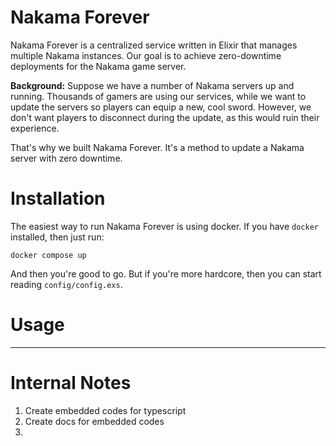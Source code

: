 # Nakama Forever

Nakama Forever is a centralized service written in Elixir that manages multiple Nakama instances. Our goal is to achieve zero-downtime deployments for the Nakama game server.

**Background:**
Suppose we have a number of Nakama servers up and running. Thousands of gamers are using our services, while we want to update the servers so players can equip a new, cool sword. However, we don't want players to disconnect during the update, as this would ruin their experience.

That's why we built Nakama Forever. It's a method to update a Nakama server with zero downtime.

# Installation

The easiest way to run Nakama Forever is using docker. If you have `docker` installed, then just run:

```
docker compose up
```

And then you're good to go. But if you're more hardcore, then you can start reading `config/config.exs`.

# Usage

--------------

# Internal Notes

1. Create embedded codes for typescript
2. Create docs for embedded codes
3. 